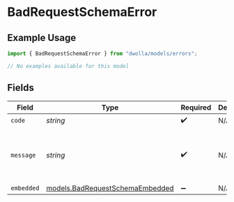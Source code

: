 # BadRequestSchemaError

## Example Usage

```typescript
import { BadRequestSchemaError } from "dwolla/models/errors";

// No examples available for this model
```

## Fields

| Field                                                                       | Type                                                                        | Required                                                                    | Description                                                                 | Example                                                                     |
| --------------------------------------------------------------------------- | --------------------------------------------------------------------------- | --------------------------------------------------------------------------- | --------------------------------------------------------------------------- | --------------------------------------------------------------------------- |
| `code`                                                                      | *string*                                                                    | :heavy_check_mark:                                                          | N/A                                                                         | ValidationError                                                             |
| `message`                                                                   | *string*                                                                    | :heavy_check_mark:                                                          | N/A                                                                         | Validation error(s) present. See embedded errors list for more details.     |
| `embedded`                                                                  | [models.BadRequestSchemaEmbedded](../../models/badrequestschemaembedded.md) | :heavy_minus_sign:                                                          | N/A                                                                         |                                                                             |